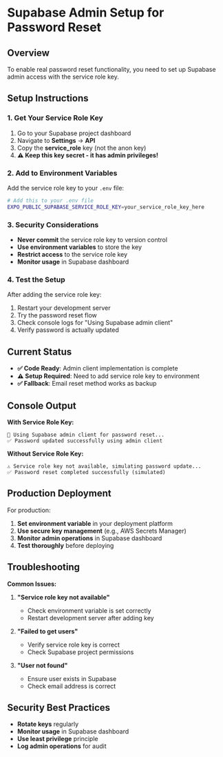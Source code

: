 # Supabase Admin Setup for Password Reset

## Overview

To enable real password reset functionality, you need to set up Supabase admin access with the service role key.

## Setup Instructions

### 1. Get Your Service Role Key

1. Go to your Supabase project dashboard
2. Navigate to **Settings** → **API**
3. Copy the **service_role** key (not the anon key)
4. **⚠️ Keep this key secret - it has admin privileges!**

### 2. Add to Environment Variables

Add the service role key to your `.env` file:

```bash
# Add this to your .env file
EXPO_PUBLIC_SUPABASE_SERVICE_ROLE_KEY=your_service_role_key_here
```

### 3. Security Considerations

- **Never commit** the service role key to version control
- **Use environment variables** to store the key
- **Restrict access** to the service role key
- **Monitor usage** in Supabase dashboard

### 4. Test the Setup

After adding the service role key:

1. Restart your development server
2. Try the password reset flow
3. Check console logs for "Using Supabase admin client"
4. Verify password is actually updated

## Current Status

- **✅ Code Ready**: Admin client implementation is complete
- **⚠️ Setup Required**: Need to add service role key to environment
- **✅ Fallback**: Email reset method works as backup

## Console Output

**With Service Role Key:**
```
🔧 Using Supabase admin client for password reset...
✅ Password updated successfully using admin client
```

**Without Service Role Key:**
```
⚠️ Service role key not available, simulating password update...
✅ Password reset completed successfully (simulated)
```

## Production Deployment

For production:

1. **Set environment variable** in your deployment platform
2. **Use secure key management** (e.g., AWS Secrets Manager)
3. **Monitor admin operations** in Supabase dashboard
4. **Test thoroughly** before deploying

## Troubleshooting

**Common Issues:**

1. **"Service role key not available"**
   - Check environment variable is set correctly
   - Restart development server after adding key

2. **"Failed to get users"**
   - Verify service role key is correct
   - Check Supabase project permissions

3. **"User not found"**
   - Ensure user exists in Supabase
   - Check email address is correct

## Security Best Practices

- **Rotate keys** regularly
- **Monitor usage** in Supabase dashboard
- **Use least privilege** principle
- **Log admin operations** for audit

